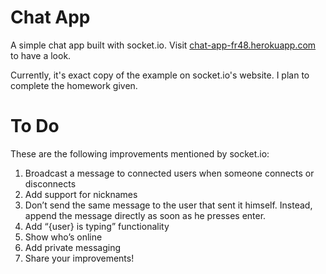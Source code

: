 # Chat App

A simple chat app built with socket.io. Visit [chat-app-fr48.herokuapp.com](http://chat-app-fr48.herokuapp.com/) to have a look.

Currently, it's exact copy of the example on socket.io's website. I plan to complete the homework given.

# To Do

These are the following improvements mentioned by socket.io:

1. Broadcast a message to connected users when someone connects or disconnects
2. Add support for nicknames
3. Don’t send the same message to the user that sent it himself. Instead, append the message directly as soon as he presses enter.
4. Add “{user} is typing” functionality
5. Show who’s online
6. Add private messaging
7. Share your improvements!
